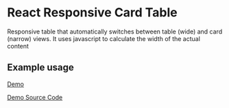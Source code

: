 # React Responsive Card Table

Responsive table that automatically switches between table (wide) and card (narrow) views.
It uses javascript to calculate the width of the actual content

## Example usage

[Demo](http://scrawny-eye.surge.sh/)

[Demo Source Code](https://github.com/ArsenyYankovsky/react-responsive-cards-table/tree/master/src/demo)
